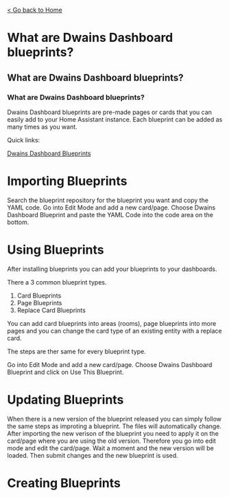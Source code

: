 [< Go back to Home](../index.md)

# What are Dwains Dashboard blueprints?
## What are Dwains Dashboard blueprints?
### What are Dwains Dashboard blueprints?

Dwains Dashboard blueprints are pre-made pages or cards that you can easily add to your Home Assistant instance. Each blueprint can be added as many times as you want.

Quick links:

[Dwains Dashboard Blueprints](https://github.com/dwainscheeren/dwains-dashboard-blueprints)

# Importing Blueprints

Search the blueprint repository for the blueprint you want and copy the YAML code.
Go into Edit Mode and add a new card/page.
Choose Dwains Dashboard Blueprint and paste the YAML Code into the code area on the bottom.

# Using Blueprints
After installing blueprints you can add your blueprints to your dashboards.

There a 3 common blueprint types.
1. Card Blueprints
2. Page Blueprints
3. Replace Card Blueprints

You can add card blueprints into areas (rooms), page blueprints into more pages and you can change the card type of an existing entity with a replace card.

The steps are ther same for every blueprint type.

Go into Edit Mode and add a new card/page.
Choose Dwains Dashboard Blueprint and click on Use This Blueprint.

# Updating Blueprints

When there is a new version of the blueprint released you can simply follow the same steps as improting a blueprint.
The files will automatically change. After importing the new verison of the blueprint you need to apply it on the card/page where you are using the old version.
Therefore you go into edit mode and edit the card/page. Wait a moment and the new version will be loaded. Then submit changes and the new blueprint is used.

# Creating Blueprints


